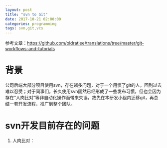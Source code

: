 ```yaml
---
layout: post
title: "svn to Git"
date: 2017-10-21 02:00:00
categories: programming
tags: svn,git,vcs
---
```


参考文章：https://github.com/oldratlee/translations/tree/master/git-workflows-and-tutorials

# 背景
公司后端大部分项目使用svn，存在诸多问题，对于一个用惯了git的人，回到过去难以忍受；对于同事们，长久使用svn固然已经形成了一些发布习惯，但也会因为存在“人肉比对”等非自动化操作而带来失误，故先在本研发小组内迁移git，再总结一套开发流程，推广到整个团队。

# svn开发目前存在的问题
1. 人肉比对：


